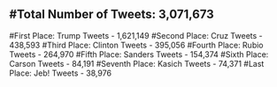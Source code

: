 #Total Number of Tweets: 3,071,673 
---
#First Place: Trump Tweets - 1,621,149
#Second Place: Cruz Tweets - 438,593
#Third Place: Clinton Tweets - 395,056
#Fourth Place: Rubio Tweets - 264,970
#Fifth Place: Sanders Tweets - 154,374
#Sixth Place: Carson Tweets - 84,191
#Seventh Place: Kasich Tweets - 74,371
#Last Place: Jeb! Tweets - 38,976
